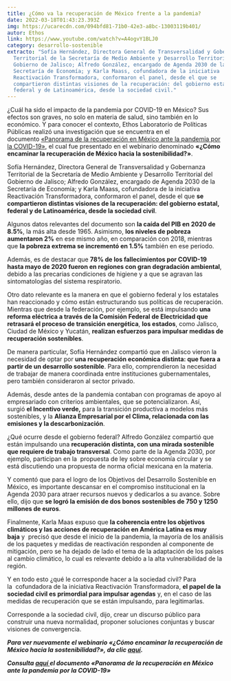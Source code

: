 ```yaml
---
title: ¿Cómo va la recuperación de México frente a la pandemia?
date: 2022-03-18T01:43:23.393Z
img: https://ucarecdn.com/094bfd81-71b0-42e3-a8bc-13003119b401/
autor: Ethos
link: https://www.youtube.com/watch?v=A4ogvY1BLJ0
category: desarrollo-sostenible
extracto: "Sofía Hernández, Directora General de Transversalidad y Gobernanza
  Territorial de la Secretaría de Medio Ambiente y Desarrollo Territorial del
  Gobierno de Jalisco; Alfredo González, encargado de Agenda 2030 de la
  Secretaría de Economía; y Karla Maass, cofundadora de la iniciativa
  Reactivación Transformadora, conformaron el panel, desde el que se
  compartieron distintas visiones de la recuperación: del gobierno estatal,
  federal y de Latinoamérica, desde la sociedad civil."
---
```

¿Cuál ha sido el impacto de la pandemia por COVID-19 en México? Sus efectos son graves, no solo en materia de salud, sino también en lo económico. Y para conocer el contexto, Ethos Laboratorio de Políticas Públicas realizó una investigación que se encuentra en el documento [«Panorama de la recuperación en México ante la pandemia por la COVID-19»](https://www.ethos.org.mx/panorama-de-la-recuperacion-en-mexico-ante-la-pandemia-por-la-covid-19/), el cual fue presentado en el webinario denominado **«¿Cómo encaminar la recuperación de México hacia la sostenibilidad?»**.

Sofía Hernández, Directora General de Transversalidad y Gobernanza Territorial de la Secretaría de Medio Ambiente y Desarrollo Territorial del Gobierno de Jalisco; Alfredo González, encargado de Agenda 2030 de la Secretaría de Economía; y Karla Maass, cofundadora de la iniciativa Reactivación Transformadora, conformaron el panel, desde el que **se compartieron distintas visiones de la recuperación: del gobierno estatal, federal y de Latinoamérica, desde la sociedad civil**.

Algunos datos relevantes del documento son **la caída del PIB en 2020 de 8.5%**, la más alta desde 1965. Asimismo, **los niveles de pobreza aumentaron 2%** en ese mismo año, en comparación con 2018, mientras que **la pobreza extrema se incrementó en 1.5%** también en ese periodo. 

Además, es de destacar que **78% de los fallecimientos por COVID-19 hasta mayo de 2020 fueron en regiones con gran degradación ambiental**, debido a las precarias condiciones de higiene y a que se agravan las sintomatologías del sistema respiratorio.

Otro dato relevante es la manera en que el gobierno federal y los estatales han reaccionado y cómo están estructurando sus políticas de recuperación. Mientras que desde la federación, por ejemplo, se está impulsando **una reforma eléctrica a través de la Comisión Federal de Electricidad que retrasará el proceso de transición energética**, **los estados**, como Jalisco, Ciudad de México y Yucatán, **realizan esfuerzos para impulsar medidas de recuperación sostenibles**.

De manera particular, Sofía Hernández compartió que en Jalisco vieron la necesidad de optar por **una recuperación económica distinta: que fuera a partir de un desarrollo sostenible**. Para ello, comprendieron la necesidad de trabajar de manera coordinada entre instituciones gubernamentales, pero también consideraron al sector privado.

Además, desde antes de la pandemia contaban con programas de apoyo al empresariado con criterios ambientales, que se potencializaron. Así, surgió **el Incentivo verde,** para la transición productiva a modelos más sostenibles, y la **Alianza Empresarial por el Clima, relacionada con las emisiones y la descarbonización**.

¿Qué ocurre desde el gobierno federal? Alfredo González compartió que están impulsando una **recuperación distinta, con una mirada sostenible que requiere de trabajo transversal**. Como parte de la Agenda 2030, por ejemplo, participan en la  propuesta de ley sobre economía circular y se está discutiendo una propuesta de norma oficial mexicana en la materia.

Y comentó que para el logro de los Objetivos del Desarrollo Sostenible en México, es importante descansar en el compromiso institucional en la Agenda 2030 para atraer recursos nuevos y dedicarlos a su avance. Sobre ello, dijo que **se logró la emisión de dos bonos sostenibles de 750 y 1250 millones de euros**.

Finalmente, Karla Maas expuso que **la coherencia entre los objetivos climáticos y las acciones de recuperación en América Latina es muy baja** y  precisó que desde el inicio de la pandemia, la mayoría de los análisis de los paquetes y medidas de reactivación responden al componente de mitigación, pero se ha dejado de lado el tema de la adaptación de los países al cambio climático, lo cual es relevante debido a la alta vulnerabilidad de la región.

Y en todo esto ¿qué le corresponde hacer a la sociedad civil? Para la  cofundadora de la iniciativa Reactivación Transformadora, **el papel de la sociedad civil es primordial para impulsar agendas** y, en el caso de las medidas de recuperación que se están impulsando, para legitimarlas.

Corresponde a la sociedad civil, dijo, crear un discurso público para construir una nueva normalidad, proponer soluciones conjuntas y buscar visiones de convergencia.

***Para ver nuevamente el webinario «¿Cómo encaminar la recuperación de México hacia la sostenibilidad?», da clic [aquí](https://www.youtube.com/watch?v=A4ogvY1BLJ0).***

***Consulta [aquí ](https://www.ethos.org.mx/panorama-de-la-recuperacion-en-mexico-ante-la-pandemia-por-la-covid-19/)el documento «Panorama de la recuperación en México ante la pandemia por la COVID-19»***